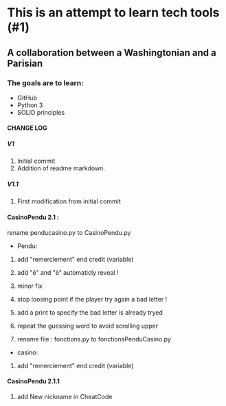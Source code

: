 # This is an attempt to learn tech tools (#1)

## A collaboration between a Washingtonian and a Parisian 

### The goals are to learn:
 * GitHub
 * Python 3
 * SOLID principles
 

#### CHANGE LOG
##### V1
 1. Initial commit
 1. Addition of readme markdown.
 
##### V1.1
 1. First modification from initial commit  


#### CasinoPendu 2.1 :

 rename penducasino.py to CasinoPendu.py

 * Pendu:

 1. add "remerciement" end credit (variable)

 1. add "é" and "è" automaticly reveal !

 1. minor fix 

 1. stop loosing point if the player try again a bad letter !

 1. add a print to specify the bad letter is already tryed

 1. repeat the guessing word to avoid scrolling upper

 1. rename file : fonctions.py to fonctionsPenduCasino.py

 * casino:

 1. add "remerciement" end credit (variable)
 
 #### CasinoPendu 2.1.1
 
 1. add New nickname in CheatCode